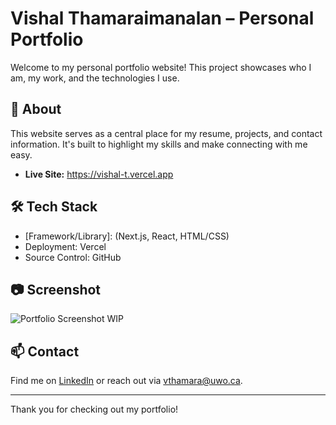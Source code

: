 # Vishal Thamaraimanalan – Personal Portfolio

Welcome to my personal portfolio website! This project showcases who I am, my work, and the technologies I use.

## 🌟 About

This website serves as a central place for my resume, projects, and contact information. It's built to highlight my skills and make connecting with me easy.

- **Live Site:** https://vishal-t.vercel.app

## 🛠️ Tech Stack

- [Framework/Library]: (Next.js, React, HTML/CSS)
- Deployment: Vercel
- Source Control: GitHub

## 📷 Screenshot

![Portfolio Screenshot](screenshot.png) WIP

## 📫 Contact

Find me on [LinkedIn](https://www.linkedin.com/in/vishal-thamaraimanalan/) or reach out via [vthamara@uwo.ca](mailto:vthamara@uwo.ca).

---

Thank you for checking out my portfolio!
